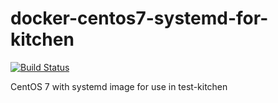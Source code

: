# docker-centos7-systemd-for-kitchen

[![Build Status](https://travis-ci.org/noitorai/docker-centos7-systemd-for-kitchen.svg?branch=main)](https://travis-ci.org/noitorai/docker-centos7-systemd-for-kitchen)

CentOS 7 with systemd image for use in test-kitchen
